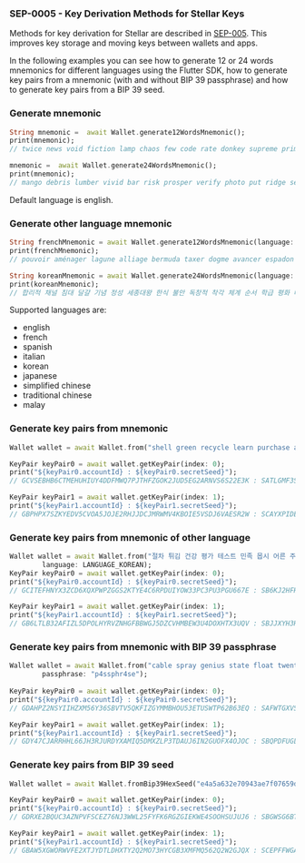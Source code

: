 
### SEP-0005 - Key Derivation Methods for Stellar Keys

Methods for key derivation for Stellar are described in [SEP-005](https://github.com/stellar/stellar-protocol/blob/master/ecosystem/sep-0005.md). This improves key storage and moving keys between wallets and apps.

In the following examples you can see how to generate 12 or 24 words mnemonics for different languages using the Flutter SDK, how to generate key pairs from a mnemonic (with and without BIP 39 passphrase) and how to generate key pairs from a BIP 39 seed.

### Generate mnemonic

```dart
String mnemonic =  await Wallet.generate12WordsMnemonic(); 
print(mnemonic);
// twice news void fiction lamp chaos few code rate donkey supreme primary

mnemonic =  await Wallet.generate24WordsMnemonic(); 
print(mnemonic);
// mango debris lumber vivid bar risk prosper verify photo put ridge sell range pet indoor lava sister around panther brush twice cattle sauce romance
```
Default language is english.

### Generate other language mnemonic 

```dart
String frenchMnemonic = await Wallet.generate12WordsMnemonic(language: LANGUAGE_FRENCH);
print(frenchMnemonic);
// pouvoir aménager lagune alliage bermuda taxer dogme avancer espadon sucre bermuda aboyer

String koreanMnemonic = await Wallet.generate24WordsMnemonic(language: LANGUAGE_KOREAN);
print(koreanMnemonic);
// 합리적 채널 침대 달걀 기념 정성 세종대왕 한식 불안 독창적 착각 체계 순서 학급 평화 마약 냉면 멀리 남매 초반 치약 여권 지방 물음
```
Supported languages are: 

- english 
- french 
- spanish 
- italian 
- korean
- japanese
- simplified chinese
- traditional chinese
- malay

### Generate key pairs from mnemonic

```dart
Wallet wallet = await Wallet.from("shell green recycle learn purchase able oxygen right echo claim hill again hidden evidence nice decade panic enemy cake version say furnace garment glue");

KeyPair keyPair0 = await wallet.getKeyPair(index: 0);
print("${keyPair0.accountId} : ${keyPair0.secretSeed}");
// GCVSEBHB6CTMEHUHIUY4DDFMWQ7PJTHFZGOK2JUD5EG2ARNVS6S22E3K : SATLGMF3SP2V47SJLBFVKZZJQARDOBDQ7DNSSPUV7NLQNPN3QB7M74XH

KeyPair keyPair1 = await wallet.getKeyPair(index: 1);
print("${keyPair1.accountId} : ${keyPair1.secretSeed}");
// GBPHPX7SZKYEDV5CVOA5JOJE2RHJJDCJMRWMV4KBOIE5VSDJ6VAESR2W : SCAYXPIDEUVDGDTKF4NGVMN7HCZOTZJ43E62EEYKVUYXEE7HMU4DFQA6
```

### Generate key pairs from mnemonic of other language

```dart
Wallet wallet = await Wallet.from("절차 튀김 건강 평가 테스트 민족 몹시 어른 주민 형제 발레 만점 산길 물고기 방면 여학생 결국 수명 애정 정치 관심 상자 축하 고무신",
        language: LANGUAGE_KOREAN);
KeyPair keyPair0 = await wallet.getKeyPair(index: 0);
print("${keyPair0.accountId} : ${keyPair0.secretSeed}");
// GCITEFHNYX3ZCD6XQXPWPZGGS2KTYE4C6RPDUIYOW33PC3PU3PGU667E : SB6KJ2HFH32PXSRATDPSV65DNYCN2XA6RVHKSFI3NSGU5YRSDLB56M76

KeyPair keyPair1 = await wallet.getKeyPair(index: 1);
print("${keyPair1.accountId} : ${keyPair1.secretSeed}");
// GB6LTLB32AFIZL5DPOLHYRVZNHGFBBWGJ5DZCVHMBEW3U4DOXHTX3UQV : SBJJXYH3HPBZ2BDJ5NBE3EJLYDPMVBGG7ZZIYGEED2EKWMNKLCVFPAY7
```

### Generate key pairs from mnemonic with BIP 39 passphrase

```dart
Wallet wallet = await Wallet.from("cable spray genius state float twenty onion head street palace net private method loan turn phrase state blanket interest dry amazing dress blast tube",
        passphrase: "p4ssphr4se");
    
KeyPair keyPair0 = await wallet.getKeyPair(index: 0);
print("${keyPair0.accountId} : ${keyPair0.secretSeed}");
// GDAHPZ2NSYIIHZXM56Y36SBVTV5QKFIZGYMMBHOU53ETUSWTP62B63EQ : SAFWTGXVS7ELMNCXELFWCFZOPMHUZ5LXNBGUVRCY3FHLFPXK4QPXYP2X

KeyPair keyPair1 = await wallet.getKeyPair(index: 1);
print("${keyPair1.accountId} : ${keyPair1.secretSeed}");
// GDY47CJARRHHL66JH3RJURDYXAMIQ5DMXZLP3TDAUJ6IN2GUOFX4OJOC : SBQPDFUGLMWJYEYXFRM5TQX3AX2BR47WKI4FDS7EJQUSEUUVY72MZPJF
```

### Generate key pairs from BIP 39 seed

```dart
Wallet wallet = await Wallet.fromBip39HexSeed("e4a5a632e70943ae7f07659df1332160937fad82587216a4c64315a0fb39497ee4a01f76ddab4cba68147977f3a147b6ad584c41808e8238a07f6cc4b582f186");

KeyPair keyPair0 = await wallet.getKeyPair(index: 0);
print("${keyPair0.accountId} : ${keyPair0.secretSeed}");
// GDRXE2BQUC3AZNPVFSCEZ76NJ3WWL25FYFK6RGZGIEKWE4SOOHSUJUJ6 : SBGWSG6BTNCKCOB3DIFBGCVMUPQFYPA2G4O34RMTB343OYPXU5DJDVMN

KeyPair keyPair1 = await wallet.getKeyPair(index: 1);
print("${keyPair1.accountId} : ${keyPair1.secretSeed}");
// GBAW5XGWORWVFE2XTJYDTLDHXTY2Q2MO73HYCGB3XMFMQ562Q2W2GJQX : SCEPFFWGAG5P2VX5DHIYK3XEMZYLTYWIPWYEKXFHSK25RVMIUNJ7CTIS
```